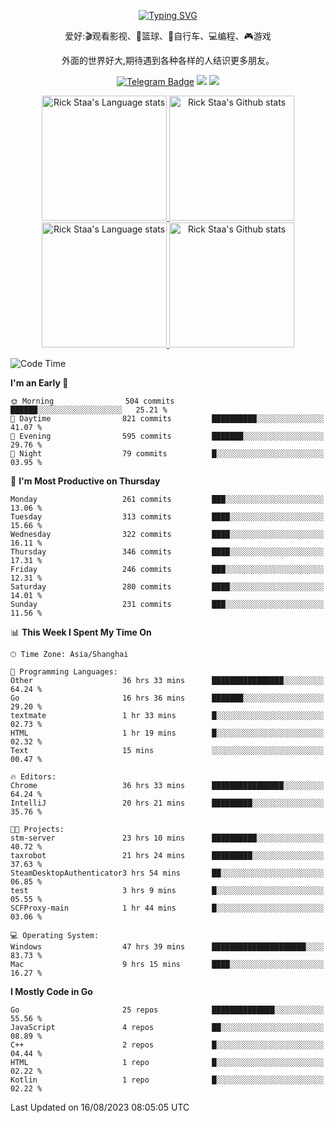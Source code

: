 <div align="center"> 

[![Typing SVG](https://readme-typing-svg.herokuapp.com?size=25&duration=2500&color=eeeeee&vCenter=true&width=200&height=40&lines=Hi+there+%F0%9F%91%8B%F0%9F%8F%BB;I'm+DanBai)](https://git.io/typing-svg)

爱好:🎬观看影视、🏀篮球、🚴自行车、💻编程、🎮游戏

外面的世界好大,期待遇到各种各样的人结识更多朋友。

[![Telegram Badge](https://img.shields.io/badge/-Telegram-blue?style=flat&logo=Telegram&logoColor=white)](https://t.me/danbai9420) 
[![](https://img.shields.io/badge/-Blog-brightgreen?style=flat&logo=Blogger&logoColor=white)](https://p00q.cn)
[![](https://img.shields.io/badge/-Email-red?style=flat&logo=Mail.Ru&logoColor=white)](mailto:danbai@88.com)
</div>

<!-- Light Mode -->
<div align="center"> 
<a href="https://github.com/anuraghazra/github-readme-stats#gh-light-mode-only">
<img height=200 src="https://github-readme-stats.vercel.app/api/top-langs/?username=danbai225&layout=compact&langs_count=10&hide_border=1&role=OWNER,COLLABORATOR#gh-light-mode-only" alt="Rick Staa's Language stats" />
</a>
<a href="https://github.com/anuraghazra/github-readme-stats#gh-light-mode-only">
<img height=200 src="https://github-readme-stats.vercel.app/api?username=danbai225&show_icons=true&count_private=true&line_height=28&hide_border=1&include_all_commits=true&card_width=450&role=OWNER,COLLABORATOR&exclude_repo=github-readme-stats#gh-light-mode-only" alt="Rick Staa's Github stats" />
</a>
</div>

<!-- Dark Mode -->
<div align="center"> 
<a href="https://github.com/anuraghazra/github-readme-stats#gh-dark-mode-only">
<img height=200 src="https://github-readme-stats.vercel.app/api/top-langs/?username=danbai225&layout=compact&langs_count=10&hide_border=1&role=OWNER,COLLABORATOR&theme=github_dark#gh-dark-mode-only" alt="Rick Staa's Language stats" />
</a>
<a href="https://github.com/anuraghazra/github-readme-stats#gh-dark-mode-only">
<img height=200 src="https://github-readme-stats.vercel.app/api?username=danbai225&show_icons=true&count_private=true&line_height=28&hide_border=1&include_all_commits=true&card_width=450&role=OWNER,COLLABORATOR&exclude_repo=github-readme-stats&theme=github_dark#gh-dark-mode-only" alt="Rick Staa's Github stats" />
</a>
</div>

<!--START_SECTION:waka-->
![Code Time](http://img.shields.io/badge/Code%20Time-893%20hrs%204%20mins-blue)

**I'm an Early 🐤** 

```text
🌞 Morning                504 commits         ██████░░░░░░░░░░░░░░░░░░░   25.21 % 
🌆 Daytime                821 commits         ██████████░░░░░░░░░░░░░░░   41.07 % 
🌃 Evening                595 commits         ███████░░░░░░░░░░░░░░░░░░   29.76 % 
🌙 Night                  79 commits          █░░░░░░░░░░░░░░░░░░░░░░░░   03.95 % 
```
📅 **I'm Most Productive on Thursday** 

```text
Monday                   261 commits         ███░░░░░░░░░░░░░░░░░░░░░░   13.06 % 
Tuesday                  313 commits         ████░░░░░░░░░░░░░░░░░░░░░   15.66 % 
Wednesday                322 commits         ████░░░░░░░░░░░░░░░░░░░░░   16.11 % 
Thursday                 346 commits         ████░░░░░░░░░░░░░░░░░░░░░   17.31 % 
Friday                   246 commits         ███░░░░░░░░░░░░░░░░░░░░░░   12.31 % 
Saturday                 280 commits         ████░░░░░░░░░░░░░░░░░░░░░   14.01 % 
Sunday                   231 commits         ███░░░░░░░░░░░░░░░░░░░░░░   11.56 % 
```


📊 **This Week I Spent My Time On** 

```text
🕑︎ Time Zone: Asia/Shanghai

💬 Programming Languages: 
Other                    36 hrs 33 mins      ████████████████░░░░░░░░░   64.24 % 
Go                       16 hrs 36 mins      ███████░░░░░░░░░░░░░░░░░░   29.20 % 
textmate                 1 hr 33 mins        █░░░░░░░░░░░░░░░░░░░░░░░░   02.73 % 
HTML                     1 hr 19 mins        █░░░░░░░░░░░░░░░░░░░░░░░░   02.32 % 
Text                     15 mins             ░░░░░░░░░░░░░░░░░░░░░░░░░   00.47 % 

🔥 Editors: 
Chrome                   36 hrs 33 mins      ████████████████░░░░░░░░░   64.24 % 
IntelliJ                 20 hrs 21 mins      █████████░░░░░░░░░░░░░░░░   35.76 % 

🐱‍💻 Projects: 
stm-server               23 hrs 10 mins      ██████████░░░░░░░░░░░░░░░   40.72 % 
taxrobot                 21 hrs 24 mins      █████████░░░░░░░░░░░░░░░░   37.63 % 
SteamDesktopAuthenticator3 hrs 54 mins       ██░░░░░░░░░░░░░░░░░░░░░░░   06.85 % 
test                     3 hrs 9 mins        █░░░░░░░░░░░░░░░░░░░░░░░░   05.55 % 
SCFProxy-main            1 hr 44 mins        █░░░░░░░░░░░░░░░░░░░░░░░░   03.06 % 

💻 Operating System: 
Windows                  47 hrs 39 mins      █████████████████████░░░░   83.73 % 
Mac                      9 hrs 15 mins       ████░░░░░░░░░░░░░░░░░░░░░   16.27 % 
```

**I Mostly Code in Go** 

```text
Go                       25 repos            ██████████████░░░░░░░░░░░   55.56 % 
JavaScript               4 repos             ██░░░░░░░░░░░░░░░░░░░░░░░   08.89 % 
C++                      2 repos             █░░░░░░░░░░░░░░░░░░░░░░░░   04.44 % 
HTML                     1 repo              █░░░░░░░░░░░░░░░░░░░░░░░░   02.22 % 
Kotlin                   1 repo              █░░░░░░░░░░░░░░░░░░░░░░░░   02.22 % 
```




 Last Updated on 16/08/2023 08:05:05 UTC
<!--END_SECTION:waka-->
